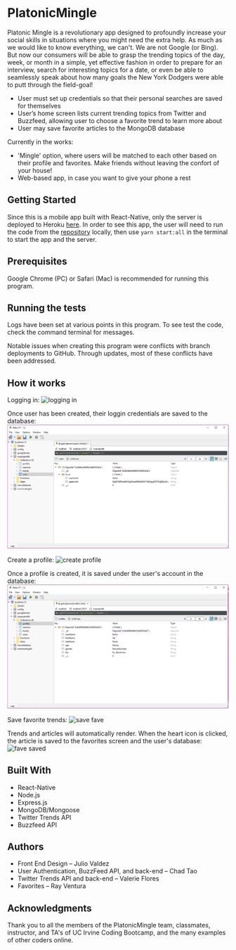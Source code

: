 # PlatonicMingle
Platonic Mingle is a revolutionary app designed to profoundly increase your social skills in situations where you might need the extra help. As much as we would like to know everything, we can't. We are not Google (or Bing). But now our consumers will be able to grasp the trending topics of the day, week, or month in a simple, yet effective fashion in order to prepare for an interview, search for interesting topics for a date, or even be able to seamlessly speak about how many goals the New York Dodgers were able to putt through the field-goal!

* User must set up credentials so that their personal searches are saved for themselves
* User’s home screen lists current trending topics from Twitter and Buzzfeed, allowing user to choose a favorite trend to learn more about
* User may save favorite articles to the MongoDB database

Currently in the works:
 * 'Mingle' option, where users will be matched to each other based on their profile and favorites.  Make friends without leaving the confort of your house!
 * Web-based app, in case you want to give your phone a rest

## Getting Started
Since this is a mobile app built with React-Native, only the server is deployed to Heroku [here](https://platonic-mingle.herokuapp.com/).  In order to see this app, the user will need to run the code from the [repository](https://github.com/valeriemiller5/Platonic-Mingle) locally, then use `yarn start:all` in the terminal to start the app and the server.

## Prerequisites
Google Chrome (PC) or Safari (Mac) is recommended for running this program.

## Running the tests
Logs have been set at various points in this program. To see test the code, check the command terminal for messages.

Notable issues when creating this program were conflicts with branch deployments to GitHub.  Through updates, most of these conflicts have been addressed.

## How it works
Logging in:
![logging in](demo_videos/sign_up.gif)

Once user has been created, their loggin credentials are saved to the database:
![user saved](demo_videos/db_screenshot_1.png)

Create a profile:
![create profile](demo_videos/set_profile.gif)

Once a profile is created, it is saved under the user's account in the database:
![profile saved](demo_videos/db_screenshot_2.png)

Save favorite trends:
![save fave](demo_videos/sav_fav.gif)

Trends and articles will automatically render.  When the heart icon is clicked, the article is saved to the favorites screen and the user's database:
![fave saved](demo_videos/sav_fav.png)

## Built With
* React-Native
* Node.js
* Express.js
* MongoDB/Mongoose
* Twitter Trends API
* Buzzfeed API

## Authors
* Front End Design – Julio Valdez
* User Authentication, BuzzFeed API, and back-end – Chad Tao
* Twitter Trends API and back-end – Valerie Flores
* Favorites – Ray Ventura


## Acknowledgments
Thank you to all the members of the PlatonicMingle team, classmates, instructor, and TA's of UC Irvine Coding Bootcamp, and the many examples of other coders online.
